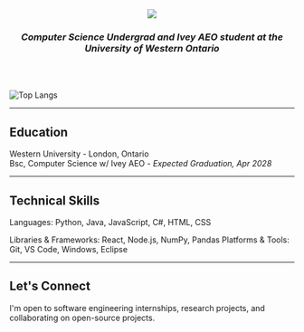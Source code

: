 <div align="center">
  <img src="https://capsule-render.vercel.app/api?type=soft&color=gradient&height=150&section=header&text=Noah%20Teitlebaum&fontSize=40&fontAlign=center&fontColor=ffffff"/>
  <h3><em>Computer Science Undergrad and Ivey AEO student at the University of Western Ontario</em></h3>
</div>
<br><br>

![Top Langs](https://github-readme-stats.vercel.app/api/top-langs/?username=noahteitlebaum&theme=github-light)

---

## Education  
Western University - London, Ontario  
Bsc, Computer Science w/ Ivey AEO - *Expected Graduation, Apr 2028*

---

## Technical Skills  
Languages: Python, Java, JavaScript, C#, HTML, CSS

Libraries & Frameworks: React, Node.js, NumPy, Pandas
Platforms & Tools: Git, VS Code, Windows, Eclipse

---

## Let's Connect  
I'm open to software engineering internships, research projects, and collaborating on open-source projects.
